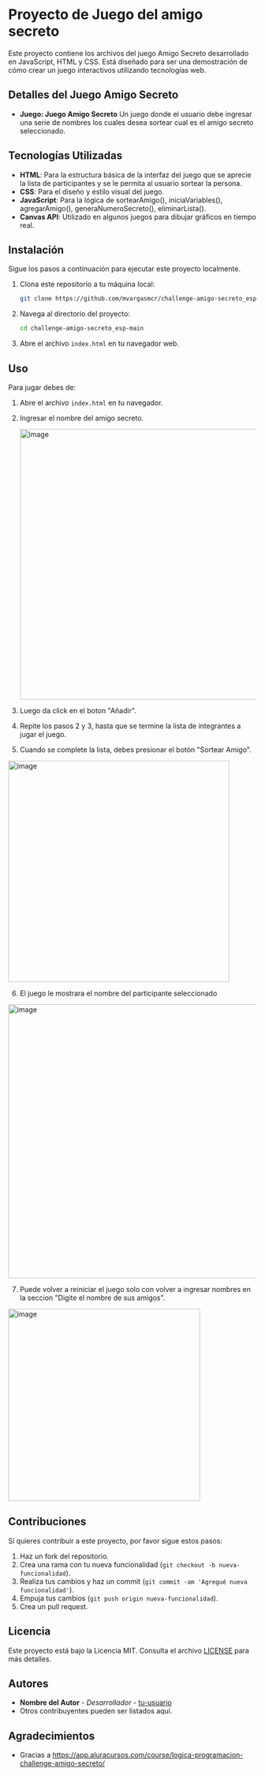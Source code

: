 # Proyecto de Juego del amigo secreto 

Este proyecto contiene los archivos del juego Amigo Secreto desarrollado en JavaScript, HTML y CSS. Está diseñado para ser una demostración de cómo crear un juego interactivos utilizando tecnologías web.

## Detalles del Juego Amigo Secreto

- **Juego: Juego Amigo Secreto**
  Un juego donde el usuario debe ingresar una serie de nombres los cuales desea sortear cual es el amigo secreto seleccionado.

## Tecnologías Utilizadas

- **HTML**: Para la estructura básica de la interfaz del juego que se aprecie la lista de participantes y se le permita al usuario sortear la persona.
- **CSS**: Para el diseño y estilo visual del juego.
- **JavaScript**: Para la lógica de sortearAmigo(), iniciaVariables(), agregarAmigo(), generaNumeroSecreto(), eliminarLista().
- **Canvas API**: Utilizado en algunos juegos para dibujar gráficos en tiempo real.

## Instalación

Sigue los pasos a continuación para ejecutar este proyecto localmente.

1. Clona este repositorio a tu máquina local:

    ```bash
    git clone https://github.com/mvargasmcr/challenge-amigo-secreto_esp-main.zip
    ```

2. Navega al directorio del proyecto:

    ```bash
    cd challenge-amigo-secreto_esp-main
    ```

3. Abre el archivo `index.html` en tu navegador web.

## Uso

Para jugar debes de:

1. Abre el archivo `index.html` en tu navegador.
2. Ingresar el nombre del amigo secreto.
   
   <img width="547" alt="image" src="https://github.com/user-attachments/assets/b59651fb-e95c-4168-8424-f3677e3ab49f" />

3. Luego da click en el boton "Añadir".
4. Repite los pasos 2 y 3, hasta que se termine la lista de integrantes a jugar el juego.
5. Cuando se complete la lista, debes presionar el botón "Sortear Amigo".

<img width="448" alt="image" src="https://github.com/user-attachments/assets/5fc1c047-4876-4bab-9d09-bc3f41d3c58c" />

6. El juego le mostrara el nombre del participante seleccionado

<img width="554" alt="image" src="https://github.com/user-attachments/assets/795e5f28-0aeb-4389-ac87-59f3e88a9e2a" />

7. Puede volver a reiniciar el juego solo con volver a ingresar nombres en la seccion "Digite el nombre de sus amigos".

<img width="389" alt="image" src="https://github.com/user-attachments/assets/70855d2a-83a6-4d52-a800-fa60f5c23f68" />

## Contribuciones

Si quieres contribuir a este proyecto, por favor sigue estos pasos:

1. Haz un fork del repositorio.
2. Crea una rama con tu nueva funcionalidad (`git checkout -b nueva-funcionalidad`).
3. Realiza tus cambios y haz un commit (`git commit -am 'Agregué nueva funcionalidad'`).
4. Empuja tus cambios (`git push origin nueva-funcionalidad`).
5. Crea un pull request.

## Licencia

Este proyecto está bajo la Licencia MIT. Consulta el archivo [LICENSE](LICENSE) para más detalles.

## Autores

- **Nombre del Autor** - *Desarrollador* - [tu-usuario](https://github.com/mvargasmcr)
- Otros contribuyentes pueden ser listados aquí.

## Agradecimientos

- Gracias a https://app.aluracursos.com/course/logica-programacion-challenge-amigo-secreto/


